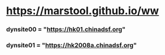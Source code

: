 # https://marstool.github.io/ww

### dynsite00 = "https://hk01.chinadsf.org"
### dynsite01 = "https://hk2008a.chinadsf.org"
